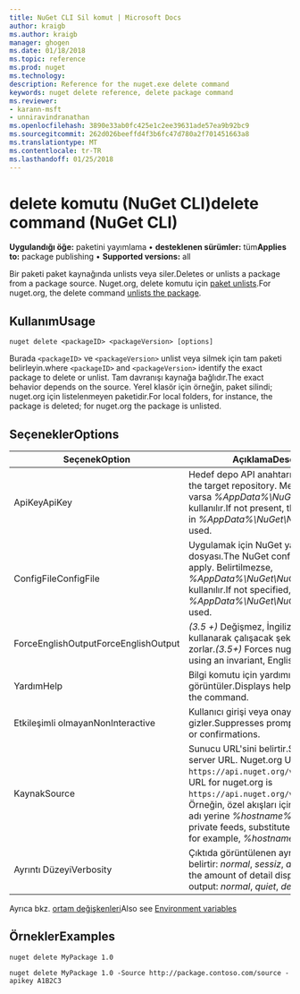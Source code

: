 ```yaml
---
title: NuGet CLI Sil komut | Microsoft Docs
author: kraigb
ms.author: kraigb
manager: ghogen
ms.date: 01/18/2018
ms.topic: reference
ms.prod: nuget
ms.technology: 
description: Reference for the nuget.exe delete command
keywords: nuget delete reference, delete package command
ms.reviewer:
- karann-msft
- unniravindranathan
ms.openlocfilehash: 3890e33ab0fc425e1c2ee39631ade57ea9b92bc9
ms.sourcegitcommit: 262d026beeffd4f3b6fc47d780a2f701451663a8
ms.translationtype: MT
ms.contentlocale: tr-TR
ms.lasthandoff: 01/25/2018
---
```

# <a name="delete-command-nuget-cli"></a><span data-ttu-id="a0774-104">delete komutu (NuGet CLI)</span><span class="sxs-lookup"><span data-stu-id="a0774-104">delete command (NuGet CLI)</span></span>

<span data-ttu-id="a0774-105">**Uygulandığı öğe:** paketini yayımlama &bullet; **desteklenen sürümler:** tüm</span><span class="sxs-lookup"><span data-stu-id="a0774-105">**Applies to:** package publishing &bullet; **Supported versions:** all</span></span>

<span data-ttu-id="a0774-106">Bir paketi paket kaynağında unlists veya siler.</span><span class="sxs-lookup"><span data-stu-id="a0774-106">Deletes or unlists a package from a package source.</span></span> <span data-ttu-id="a0774-107">Nuget.org, delete komutu için [paket unlists](../policies/Deleting-Packages.md).</span><span class="sxs-lookup"><span data-stu-id="a0774-107">For nuget.org, the delete command [unlists the package](../policies/Deleting-Packages.md).</span></span>

## <a name="usage"></a><span data-ttu-id="a0774-108">Kullanım</span><span class="sxs-lookup"><span data-stu-id="a0774-108">Usage</span></span>

```cli
nuget delete <packageID> <packageVersion> [options]
```

<span data-ttu-id="a0774-109">Burada `<packageID>` ve `<packageVersion>` unlist veya silmek için tam paketi belirleyin.</span><span class="sxs-lookup"><span data-stu-id="a0774-109">where `<packageID>` and `<packageVersion>` identify the exact package to delete or unlist.</span></span> <span data-ttu-id="a0774-110">Tam davranışı kaynağa bağlıdır.</span><span class="sxs-lookup"><span data-stu-id="a0774-110">The exact behavior depends on the source.</span></span> <span data-ttu-id="a0774-111">Yerel klasör için örneğin, paket silindi; nuget.org için listelenmeyen paketidir.</span><span class="sxs-lookup"><span data-stu-id="a0774-111">For local folders, for instance, the package is deleted; for nuget.org the package is unlisted.</span></span>

## <a name="options"></a><span data-ttu-id="a0774-112">Seçenekler</span><span class="sxs-lookup"><span data-stu-id="a0774-112">Options</span></span>

| <span data-ttu-id="a0774-113">Seçenek</span><span class="sxs-lookup"><span data-stu-id="a0774-113">Option</span></span> | <span data-ttu-id="a0774-114">Açıklama</span><span class="sxs-lookup"><span data-stu-id="a0774-114">Description</span></span> |
| --- | --- |
| <span data-ttu-id="a0774-115">ApiKey</span><span class="sxs-lookup"><span data-stu-id="a0774-115">ApiKey</span></span> | <span data-ttu-id="a0774-116">Hedef depo API anahtarı.</span><span class="sxs-lookup"><span data-stu-id="a0774-116">The API key for the target repository.</span></span> <span data-ttu-id="a0774-117">Mevcut bir belirtilen varsa *%AppData%\NuGet\NuGet.Config* kullanılır.</span><span class="sxs-lookup"><span data-stu-id="a0774-117">If not present, the one specified in *%AppData%\NuGet\NuGet.Config* is used.</span></span> |
| <span data-ttu-id="a0774-118">ConfigFile</span><span class="sxs-lookup"><span data-stu-id="a0774-118">ConfigFile</span></span> | <span data-ttu-id="a0774-119">Uygulamak için NuGet yapılandırma dosyası.</span><span class="sxs-lookup"><span data-stu-id="a0774-119">The NuGet configuration file to apply.</span></span> <span data-ttu-id="a0774-120">Belirtilmezse, *%AppData%\NuGet\NuGet.Config* kullanılır.</span><span class="sxs-lookup"><span data-stu-id="a0774-120">If not specified, *%AppData%\NuGet\NuGet.Config* is used.</span></span> |
| <span data-ttu-id="a0774-121">ForceEnglishOutput</span><span class="sxs-lookup"><span data-stu-id="a0774-121">ForceEnglishOutput</span></span> | <span data-ttu-id="a0774-122">*(3.5 +)*  Değişmez, İngilizce tabanlı kültürü kullanarak çalışacak şekilde nuget.exe zorlar.</span><span class="sxs-lookup"><span data-stu-id="a0774-122">*(3.5+)* Forces nuget.exe to run using an invariant, English-based culture.</span></span> |
| <span data-ttu-id="a0774-123">Yardım</span><span class="sxs-lookup"><span data-stu-id="a0774-123">Help</span></span> | <span data-ttu-id="a0774-124">Bilgi komutu için yardımı görüntüler.</span><span class="sxs-lookup"><span data-stu-id="a0774-124">Displays help information for the command.</span></span> |
| <span data-ttu-id="a0774-125">Etkileşimli olmayan</span><span class="sxs-lookup"><span data-stu-id="a0774-125">NonInteractive</span></span> | <span data-ttu-id="a0774-126">Kullanıcı girişi veya onayı için ister gizler.</span><span class="sxs-lookup"><span data-stu-id="a0774-126">Suppresses prompts for user input or confirmations.</span></span> |
| <span data-ttu-id="a0774-127">Kaynak</span><span class="sxs-lookup"><span data-stu-id="a0774-127">Source</span></span> | <span data-ttu-id="a0774-128">Sunucu URL'sini belirtir.</span><span class="sxs-lookup"><span data-stu-id="a0774-128">Specifies the server URL.</span></span> <span data-ttu-id="a0774-129">Nuget.org URL'si `https://api.nuget.org/v3/index.json`.</span><span class="sxs-lookup"><span data-stu-id="a0774-129">The URL for nuget.org is `https://api.nuget.org/v3/index.json`.</span></span> <span data-ttu-id="a0774-130">Örneğin, özel akışları için ana bilgisayar adı yerine *%hostname%/api/v3*.</span><span class="sxs-lookup"><span data-stu-id="a0774-130">For private feeds, substitute the host name, for example, *%hostname%/api/v3*.</span></span> |
| <span data-ttu-id="a0774-131">Ayrıntı Düzeyi</span><span class="sxs-lookup"><span data-stu-id="a0774-131">Verbosity</span></span> | <span data-ttu-id="a0774-132">Çıktıda görüntülenen ayrıntı miktarını belirtir: *normal*, *sessiz*, *ayrıntılı*.</span><span class="sxs-lookup"><span data-stu-id="a0774-132">Specifies the amount of detail displayed in the output: *normal*, *quiet*, *detailed*.</span></span> |

<span data-ttu-id="a0774-133">Ayrıca bkz. [ortam değişkenleri](cli-ref-environment-variables.md)</span><span class="sxs-lookup"><span data-stu-id="a0774-133">Also see [Environment variables](cli-ref-environment-variables.md)</span></span>

## <a name="examples"></a><span data-ttu-id="a0774-134">Örnekler</span><span class="sxs-lookup"><span data-stu-id="a0774-134">Examples</span></span>

```cli
nuget delete MyPackage 1.0

nuget delete MyPackage 1.0 -Source http://package.contoso.com/source -apikey A1B2C3
```
